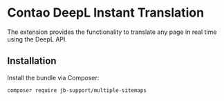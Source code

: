 # Contao DeepL Instant Translation
The extension provides the functionality to translate any page in real time using the DeepL API.

## Installation
Install the bundle via Composer:
```shell
composer require jb-support/multiple-sitemaps
```

